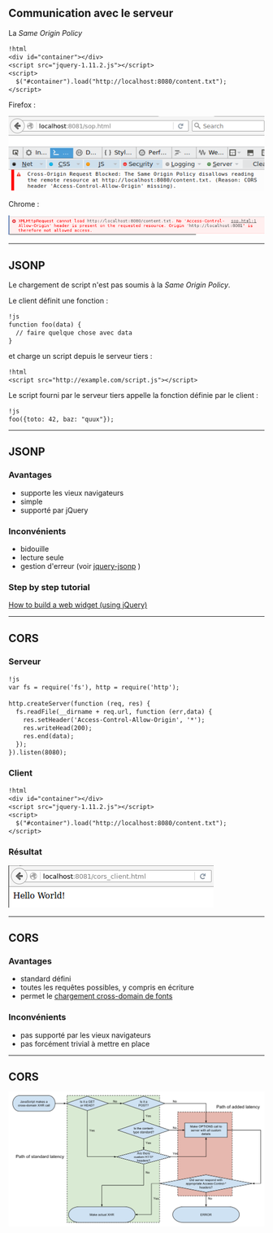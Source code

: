

## Communication avec le serveur

La *Same Origin Policy*


    !html
    <div id="container"></div>
    <script src="jquery-1.11.2.js"></script>
    <script>
      $("#container").load("http://localhost:8080/content.txt");
    </script>


Firefox :

![](assets/sop_firefox.png)

Chrome :

![](assets/sop_chrome.png)

---

## JSONP

Le chargement de script n'est pas soumis à la *Same Origin Policy*.

Le client définit une fonction :

    !js
    function foo(data) {
      // faire quelque chose avec data
    }

et charge un script depuis le serveur tiers :

    !html
    <script src="http://example.com/script.js"></script>

Le script fourni par le serveur tiers appelle la fonction définie par le client :

    !js
    foo({toto: 42, baz: "quux"});

---

## JSONP

### Avantages

* supporte les vieux navigateurs
* simple
* supporté par jQuery

### Inconvénients

* bidouille
* lecture seule
* gestion d'erreur (voir [jquery-jsonp](https://github.com/jaubourg/jquery-jsonp) )

### Step by step tutorial

[How to build a web widget (using jQuery)](http://alexmarandon.com/articles/web_widget_jquery/)

---

## CORS

### Serveur

    !js
    var fs = require('fs'), http = require('http');

    http.createServer(function (req, res) {
      fs.readFile(__dirname + req.url, function (err,data) {
        res.setHeader('Access-Control-Allow-Origin', '*');
        res.writeHead(200);
        res.end(data);
      });
    }).listen(8080);

### Client


    !html
    <div id="container"></div>
    <script src="jquery-1.11.2.js"></script>
    <script>
      $("#container").load("http://localhost:8080/content.txt");
    </script>

### Résultat

![](assets/cors.png)


---

## CORS

### Avantages

* standard défini
* toutes les requêtes possibles, y compris en écriture
* permet le [chargement cross-domain de fonts](https://davidwalsh.name/cdn-fonts)

### Inconvénients

* pas supporté par les vieux navigateurs
* pas forcément trivial à mettre en place

---

## CORS

![](assets/cors.svg)
